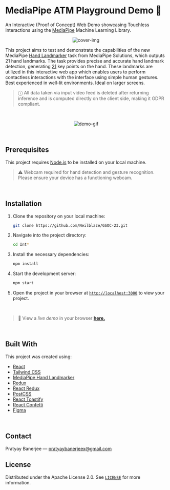 # MediaPipe ATM Playground Demo 🏧 

An Interactive (Proof of Concept) Web Demo showcasing Touchless Interactions using the [MediaPipe](https://developers.google.com/mediapipe/) Machine Learning Library. 


<p align="center">
<img src="https://user-images.githubusercontent.com/48355572/260814196-59795e6f-196d-4b97-b0cd-40cec4d365df.png" alt="cover-img">
</p>


This project aims to test and demonstrate the capabilities of the new MediaPipe [Hand Landmarker](https://developers.google.com/mediapipe/api/solutions/js/tasks-vision.handlandmarker) task from MediaPipe Solutions, which outputs 21 hand landmarks. The task provides precise and accurate hand landmark detection, generating [21](https://developers.google.com/mediapipe/solutions/vision/hand_landmarker#models) key points on the hand. These landmarks are utilized in this interactive web app which enables users to perform contactless interactions with the interface using simple human gestures. Best experienced in well-lit environments. Ideal on larger screens.

> ⓘ All data taken via input video feed is deleted after returning inference and is computed directly on the client side, making it GDPR compliant.


<br/>

<p align="center">
<img src="https://user-images.githubusercontent.com/48355572/260842692-34bcee72-228a-4b24-84be-146c4973bd18.gif" alt="demo-gif">
</p>

<br/>


## Prerequisites
This project requires [Node.js](https://nodejs.org/en/download) to be installed on your local machine.

> ⚠️ Webcam required for hand detection and gesture recognition. Please ensure your device has a functioning webcam.


<br/>


## Installation

1. Clone the repository on your local machine:
    ```sh
    git clone https://github.com/Neilblaze/GSOC-23.git
    ```

2. Navigate into the project directory:
    ```sh
    cd Int*
    ```

3. Install the necessary dependencies:
    ```sh
    npm install
    ```

4. Start the development server:
    ```sh
    npm start
    ```

5. Open the project in your browser at [`http://localhost:3000`](http://localhost:3000) to view your project.


<br/>


> 🚀 View a _live demo_ in your browser [**here.**](https://atm-playground.netlify.app) 


<br/>


## Built With
This project was created using:

- [React](https://react.dev/)
- [Tailwind CSS](https://tailwindcss.com/)
- [MediaPipe Hand Landmarker](https://developers.google.com/mediapipe/api/solutions/js/tasks-vision.handlandmarker)
- [Redux](https://redux.js.org/)
- [React Redux](https://react-redux.js.org/)
- [PostCSS](https://postcss.org/)
- [React Toastify](https://github.com/fkhadra/react-toastify/)
- [React Confetti](https://github.com/alampros/react-confetti/)
- [Figma](https://www.figma.com/)


<br/>


## Contact
Pratyay Banerjee — [pratyaybanerjeex@gmail.com](mailto:pratyaybanerjeex@gmail.com)

## License
Distributed under the Apache License 2.0. See [`LICENSE`](./LICENSE) for more information.